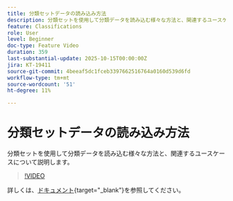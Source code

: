 ```yaml
---
title: 分類セットデータの読み込み方法
description: 分類セットを使用して分類データを読み込む様々な方法と、関連するユースケースについて説明します。
feature: Classifications
role: User
level: Beginner
doc-type: Feature Video
duration: 359
last-substantial-update: 2025-10-15T00:00:00Z
jira: KT-19411
source-git-commit: 4beeaf5dc1fceb3397662516764a0160d539d6fd
workflow-type: tm+mt
source-wordcount: '51'
ht-degree: 11%

---
```



# 分類セットデータの読み込み方法

分類セットを使用して分類データを読み込む様々な方法と、関連するユースケースについて説明します。

>[!VIDEO](https://video.tv.adobe.com/v/3475826/?learn=on&enablevpops)

詳しくは、[ドキュメント](https://experienceleague.adobe.com/en/docs/analytics/components/classifications/sets/overview){target="_blank"}を参照してください。
